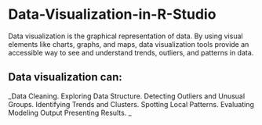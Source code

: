 # Data-Visualization-in-R-Studio
Data visualization is the graphical representation of data. By using visual elements like charts, graphs, and maps, data visualization tools provide an accessible way to see and understand trends, outliers, and patterns in data. 
## Data visualization can:
_Data Cleaning.
Exploring Data Structure.
Detecting Outliers and Unusual Groups.
Identifying Trends and Clusters.
Spotting Local Patterns.
Evaluating Modeling Output
Presenting Results.
_



